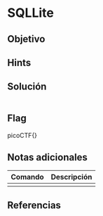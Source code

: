 # SQLLite

## Objetivo


## Hints



## Solución

```

```

## Flag

picoCTF{}

## Notas adicionales

| Comando | Descripción |
|------------|-------------|
|  |   |


## Referencias

